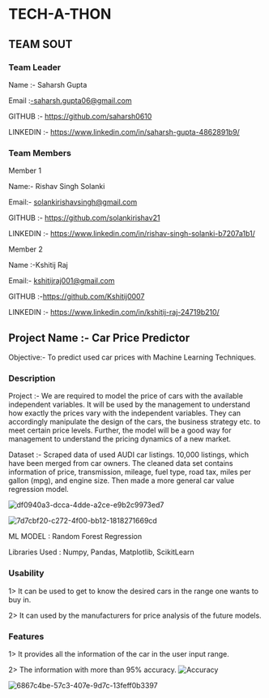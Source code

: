 # TECH-A-THON

## TEAM SOUT
### Team Leader 

Name     :- Saharsh Gupta

Email    :-saharsh.gupta06@gmail.com

GITHUB   :- https://github.com/saharsh0610

LINKEDIN :- https://www.linkedin.com/in/saharsh-gupta-4862891b9/
### Team Members 

Member 1 

Name:- Rishav Singh Solanki

Email:- solankirishavsingh@gmail.com

GITHUB :- https://github.com/solankirishav21

LINKEDIN :- https://www.linkedin.com/in/rishav-singh-solanki-b7207a1b1/

Member 2 

Name :-Kshitij Raj

Email:- kshitijraj001@gmail.com

GITHUB :-https://github.com/Kshitij0007

LINKEDIN :- https://www.linkedin.com/in/kshitij-raj-24719b210/
## Project Name :- Car Price Predictor 

Objective:-  To predict used car prices with Machine Learning Techniques.

### Description
Project :- We are required to model the price of cars with the available independent variables. It will be used by the management to understand how exactly the prices vary with the independent variables. They can accordingly manipulate the design of the cars, the business strategy etc. to meet certain price levels. Further, the model will be a good way for management to understand the pricing dynamics of a new market.

Dataset :- Scraped data of used AUDI car listings. 10,000 listings, which have been merged from car owners. The cleaned data set contains information of price, transmission, mileage, fuel type, road tax, miles per gallon (mpg), and engine size. Then made a more general car value regression model.

![df0940a3-dcca-4dde-a2ce-e9b2c9973ed7](https://user-images.githubusercontent.com/82879807/135710690-9da985dc-f641-4771-a273-17b06ab27e1b.jpg)

![7d7cbf20-c272-4f00-bb12-1818271669cd](https://user-images.githubusercontent.com/82879807/135710776-61e90a0d-c3fc-4720-8829-8902ca4c0593.jpg)


ML MODEL : Random Forest Regression

Libraries Used : Numpy, Pandas, Matplotlib, ScikitLearn

### Usability
1> It can be used to get to know the desired cars in the range one wants to buy in.

2> It can used by the manufacturers for price analysis of the future models.

### Features 
1> It provides all the information of the car in the user input range.

2> The information with more than 95% accuracy.
![Accuracy](https://user-images.githubusercontent.com/82879807/135616424-03b5a72d-5b54-4694-8e72-ed3048abb700.jpeg)

![6867c4be-57c3-407e-9d7c-13feff0b3397](https://user-images.githubusercontent.com/82879807/135710756-c4ab3444-a2f9-484f-aff6-f1de10bf37e9.jpg)


